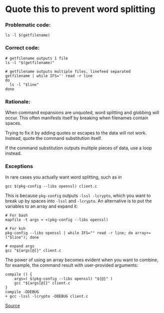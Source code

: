 # Quote this to prevent word splitting

### Problematic code:

    ls -l $(getfilename)

### Correct code:

    # getfilename outputs 1 file
    ls -l "$(getfilename)"

    # getfilename outputs multiple files, linefeed separated
    getfilename | while IFS='' read -r line
    do
      ls -l "$line"
    done

### Rationale:

When command expansions are unquoted, word splitting and globbing will occur. This often manifests itself by breaking when filenames contain spaces.

Trying to fix it by adding quotes or escapes to the data will not work. Instead, quote the command substitution itself.

If the command substitution outputs multiple pieces of data, use a loop instead.

### Exceptions

In rare cases you actually want word splitting, such as in

    gcc $(pkg-config --libs openssl) client.c

This is because `pkg-config` outputs `-lssl -lcrypto`, which you want to break up by spaces into `-lssl` and `-lcrypto`. An alternative is to put the variables to an array and expand it:

    # For bash
    mapfile -t args < <(pkg-config --libs openssl)
    
    # For ksh
    pkg-config --libs openssl | while IFS="" read -r line; do array+=("$line"); done
    
    # expand args
    gcc "${args[@]}" client.c

The power of using an array becomes evident when you want to combine, for example, the command result with user-provided arguments:

    compile () {
        args=( $(pkg-config --libs openssl) "${@}" )
        gcc "${args[@]}" client.c
    }
    compile -DDEBUG
    + gcc -lssl -lcrypto -DDEBUG client.c
[Source](https://github.com/koalaman/shellcheck/wiki/SC2046)

